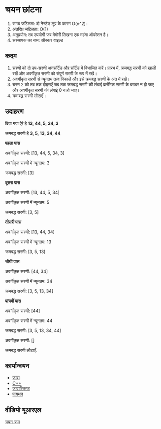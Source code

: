 # चयन छांटना

1. समय जटिलता: दो नेस्टेड लूप के कारण O(n^2)।
2. अंतरिक्ष जटिलता: O(1)
3. अनुप्रयोग: तब उपयोगी जब मेमोरी लिखना एक महंगा ऑपरेशन है।
4. संस्थापक का नाम: ऑस्कर वाइल्ड

## कदम

1. सरणी को दो उप-सरणी अनसॉर्टेड और सॉर्टेड में विभाजित करें। प्रारंभ में, क्रमबद्ध सरणी को खाली रखें और अवर्गीकृत सरणी को संपूर्ण सरणी के रूप में रखें।
2. अवर्गीकृत सरणी से न्यूनतम तत्व निकालें और इसे क्रमबद्ध सरणी के अंत में रखें।
3. चरण 2 को तब तक दोहराएँ जब तक क्रमबद्ध सरणी की लंबाई प्रारंभिक सरणी के बराबर न हो जाए और अवर्गीकृत सरणी की लंबाई 0 न हो जाए।
4. क्रमबद्ध सरणी लौटाएँ।

## उदाहरण

दिया गया ऐरे है
**13, 44, 5, 34, 3**

क्रमबद्ध सरणी है
**3, 5, 13, 34, 44**

**पहला पास**

अवर्गीकृत सरणी: [13, 44, 5, 34, 3]

अवर्गीकृत सरणी में न्यूनतम: 3

क्रमबद्ध सरणी: [3]

**दूसरा पास**

अवर्गीकृत सरणी: [13, 44, 5, 34]

अवर्गीकृत सरणी में न्यूनतम: 5

क्रमबद्ध सरणी: [3, 5]

**तीसरी पास**

अवर्गीकृत सरणी: [13, 44, 34]

अवर्गीकृत सरणी में न्यूनतम: 13

क्रमबद्ध सरणी: [3, 5, 13]

**चौथी पास**

अवर्गीकृत सरणी: [44, 34]

अवर्गीकृत सरणी में न्यूनतम: 34

क्रमबद्ध सरणी: [3, 5, 13, 34]

**पांचवीं पास**

अवर्गीकृत सरणी: [44]

अवर्गीकृत सरणी में न्यूनतम: 44

क्रमबद्ध सरणी: [3, 5, 13, 34, 44]



अवर्गीकृत सरणी: []

क्रमबद्ध सरणी लौटाएँ.

## कार्यान्वयन

- [जावा](../../../algorithms/Java/sorting/selection-sort.java)
- [C++](../../../algorithms/CPlusPlus/Sorting/selection-sort.cpp)
- [जावास्क्रिप्ट](../../../algorithms/JavaScript/src/sorting/selection-sort.js)
- [पायथन](../../../algorithms/Python/sorting/selection_sort.py)

## वीडियो यूआरएल

[चयन क्रम](https://www.youtube.com/watch?v=GUDLRan2DWM&list=PL2_aWCzGMAwKedT2KfDMB9YA5DgASZb3U&index=2)